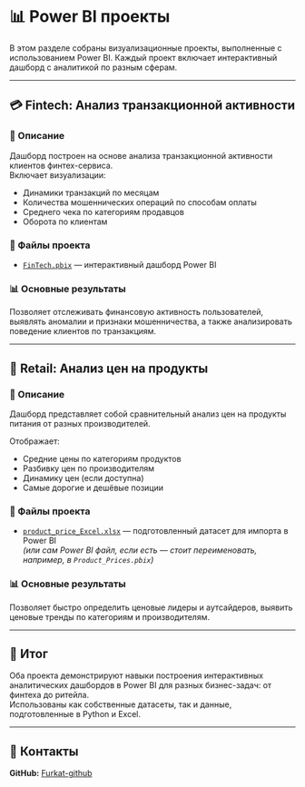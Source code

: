 # 📊 Power BI проекты

В этом разделе собраны визуализационные проекты, выполненные с использованием Power BI. Каждый проект включает интерактивный дашборд с аналитикой по разным сферам.

---

## 💳 Fintech: Анализ транзакционной активности

### 📌 Описание
Дашборд построен на основе анализа транзакционной активности клиентов финтех-сервиса.  
Включает визуализации:
- Динамики транзакций по месяцам
- Количества мошеннических операций по способам оплаты
- Среднего чека по категориям продавцов
- Оборота по клиентам

### 📁 Файлы проекта
- [`FinTech.pbix`](https://github.com/Furkat-github/analyst_portfolio/blob/main/power%20BI/FinTech.pbix) — интерактивный дашборд Power BI  

### 📊 Основные результаты
Позволяет отслеживать финансовую активность пользователей, выявлять аномалии и признаки мошенничества, а также анализировать поведение клиентов по транзакциям.

---

## 🛒 Retail: Анализ цен на продукты

### 📌 Описание
Дашборд представляет собой сравнительный анализ цен на продукты питания от разных производителей.

Отображает:
- Средние цены по категориям продуктов
- Разбивку цен по производителям
- Динамику цен (если доступна)
- Самые дорогие и дешёвые позиции

### 📁 Файлы проекта
- [`product_price_Excel.xlsx`](https://github.com/Furkat-github/analyst_portfolio/blob/main/power%20BI/product_price_Excel.xlsx) — подготовленный датасет для импорта в Power BI  
*(или сам Power BI файл, если есть — стоит переименовать, например, в `Product_Prices.pbix`)*

### 📊 Основные результаты
Позволяет быстро определить ценовые лидеры и аутсайдеров, выявить ценовые тренды по категориям и производителям.

---

## 📌 Итог

Оба проекта демонстрируют навыки построения интерактивных аналитических дашбордов в Power BI для разных бизнес-задач: от финтеха до ритейла.  
Использованы как собственные датасеты, так и данные, подготовленные в Python и Excel.

---

## 📎 Контакты

**GitHub:** [Furkat-github](https://github.com/Furkat-github)
